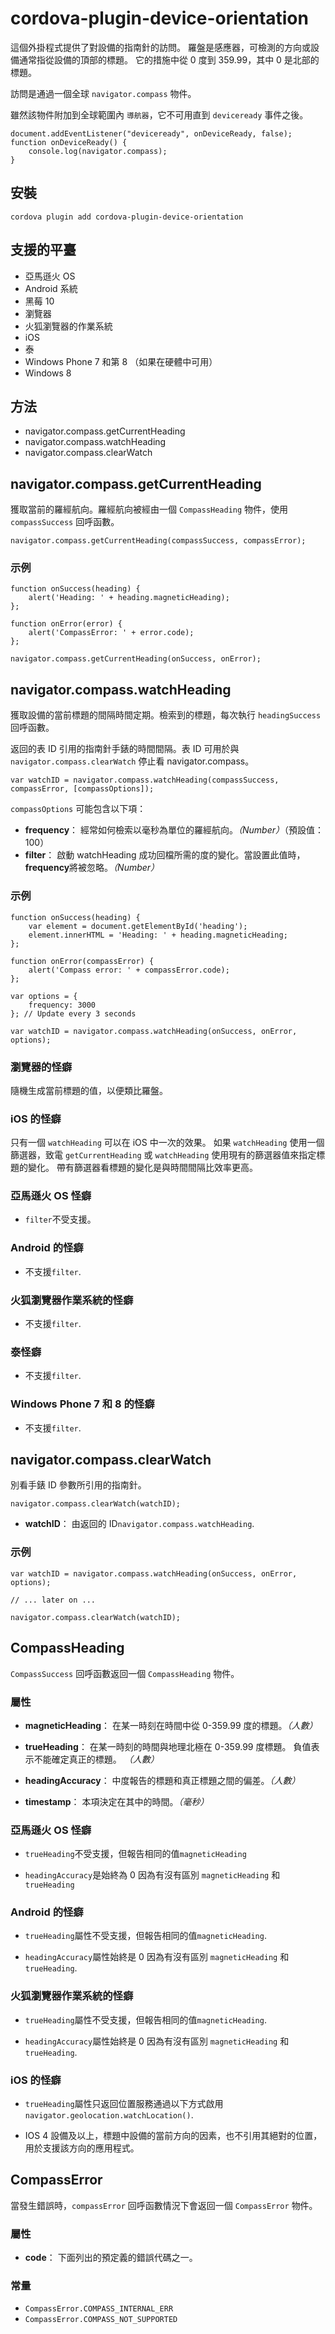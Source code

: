 <!---
    Licensed to the Apache Software Foundation (ASF) under one
    or more contributor license agreements.  See the NOTICE file
    distributed with this work for additional information
    regarding copyright ownership.  The ASF licenses this file
    to you under the Apache License, Version 2.0 (the
    "License"); you may not use this file except in compliance
    with the License.  You may obtain a copy of the License at

      http://www.apache.org/licenses/LICENSE-2.0

    Unless required by applicable law or agreed to in writing,
    software distributed under the License is distributed on an
    "AS IS" BASIS, WITHOUT WARRANTIES OR CONDITIONS OF ANY
    KIND, either express or implied.  See the License for the
    specific language governing permissions and limitations
    under the License.
-->

# cordova-plugin-device-orientation

這個外掛程式提供了對設備的指南針的訪問。 羅盤是感應器，可檢測的方向或設備通常指從設備的頂部的標題。 它的措施中從 0 度到 359.99，其中 0 是北部的標題。

訪問是通過一個全球 `navigator.compass` 物件。

雖然該物件附加到全球範圍內 `導航器`，它不可用直到 `deviceready` 事件之後。

    document.addEventListener("deviceready", onDeviceReady, false);
    function onDeviceReady() {
        console.log(navigator.compass);
    }
    

## 安裝

    cordova plugin add cordova-plugin-device-orientation
    

## 支援的平臺

*   亞馬遜火 OS
*   Android 系統
*   黑莓 10
*   瀏覽器
*   火狐瀏覽器的作業系統
*   iOS
*   泰
*   Windows Phone 7 和第 8 （如果在硬體中可用）
*   Windows 8

## 方法

*   navigator.compass.getCurrentHeading
*   navigator.compass.watchHeading
*   navigator.compass.clearWatch

## navigator.compass.getCurrentHeading

獲取當前的羅經航向。羅經航向被經由一個 `CompassHeading` 物件，使用 `compassSuccess` 回呼函數。

    navigator.compass.getCurrentHeading(compassSuccess, compassError);
    

### 示例

    function onSuccess(heading) {
        alert('Heading: ' + heading.magneticHeading);
    };
    
    function onError(error) {
        alert('CompassError: ' + error.code);
    };
    
    navigator.compass.getCurrentHeading(onSuccess, onError);
    

## navigator.compass.watchHeading

獲取設備的當前標題的間隔時間定期。檢索到的標題，每次執行 `headingSuccess` 回呼函數。

返回的表 ID 引用的指南針手錶的時間間隔。表 ID 可用於與 `navigator.compass.clearWatch` 停止看 navigator.compass。

    var watchID = navigator.compass.watchHeading(compassSuccess, compassError, [compassOptions]);
    

`compassOptions` 可能包含以下項：

*   **frequency**： 經常如何檢索以毫秒為單位的羅經航向。*（Number）*（預設值： 100）
*   **filter**： 啟動 watchHeading 成功回檔所需的度的變化。當設置此值時，**frequency**將被忽略。*（Number）*

### 示例

    function onSuccess(heading) {
        var element = document.getElementById('heading');
        element.innerHTML = 'Heading: ' + heading.magneticHeading;
    };
    
    function onError(compassError) {
        alert('Compass error: ' + compassError.code);
    };
    
    var options = {
        frequency: 3000
    }; // Update every 3 seconds
    
    var watchID = navigator.compass.watchHeading(onSuccess, onError, options);
    

### 瀏覽器的怪癖

隨機生成當前標題的值，以便類比羅盤。

### iOS 的怪癖

只有一個 `watchHeading` 可以在 iOS 中一次的效果。 如果 `watchHeading` 使用一個篩選器，致電 `getCurrentHeading` 或 `watchHeading` 使用現有的篩選器值來指定標題的變化。 帶有篩選器看標題的變化是與時間間隔比效率更高。

### 亞馬遜火 OS 怪癖

*   `filter`不受支援。

### Android 的怪癖

*   不支援`filter`.

### 火狐瀏覽器作業系統的怪癖

*   不支援`filter`.

### 泰怪癖

*   不支援`filter`.

### Windows Phone 7 和 8 的怪癖

*   不支援`filter`.

## navigator.compass.clearWatch

別看手錶 ID 參數所引用的指南針。

    navigator.compass.clearWatch(watchID);
    

*   **watchID**： 由返回的 ID`navigator.compass.watchHeading`.

### 示例

    var watchID = navigator.compass.watchHeading(onSuccess, onError, options);
    
    // ... later on ...
    
    navigator.compass.clearWatch(watchID);
    

## CompassHeading

`CompassSuccess` 回呼函數返回一個 `CompassHeading` 物件。

### 屬性

*   **magneticHeading**： 在某一時刻在時間中從 0-359.99 度的標題。*（人數）*

*   **trueHeading**： 在某一時刻的時間與地理北極在 0-359.99 度標題。 負值表示不能確定真正的標題。 *（人數）*

*   **headingAccuracy**： 中度報告的標題和真正標題之間的偏差。*（人數）*

*   **timestamp**： 本項決定在其中的時間。*（毫秒）*

### 亞馬遜火 OS 怪癖

*   `trueHeading`不受支援，但報告相同的值`magneticHeading`

*   `headingAccuracy`是始終為 0 因為有沒有區別 `magneticHeading` 和`trueHeading`

### Android 的怪癖

*   `trueHeading`屬性不受支援，但報告相同的值`magneticHeading`.

*   `headingAccuracy`屬性始終是 0 因為有沒有區別 `magneticHeading` 和`trueHeading`.

### 火狐瀏覽器作業系統的怪癖

*   `trueHeading`屬性不受支援，但報告相同的值`magneticHeading`.

*   `headingAccuracy`屬性始終是 0 因為有沒有區別 `magneticHeading` 和`trueHeading`.

### iOS 的怪癖

*   `trueHeading`屬性只返回位置服務通過以下方式啟用`navigator.geolocation.watchLocation()`.

*   IOS 4 設備及以上，標題中設備的當前方向的因素，也不引用其絕對的位置，用於支援該方向的應用程式。

## CompassError

當發生錯誤時，`compassError` 回呼函數情況下會返回一個 `CompassError` 物件。

### 屬性

*   **code**： 下面列出的預定義的錯誤代碼之一。

### 常量

*   `CompassError.COMPASS_INTERNAL_ERR`
*   `CompassError.COMPASS_NOT_SUPPORTED`

